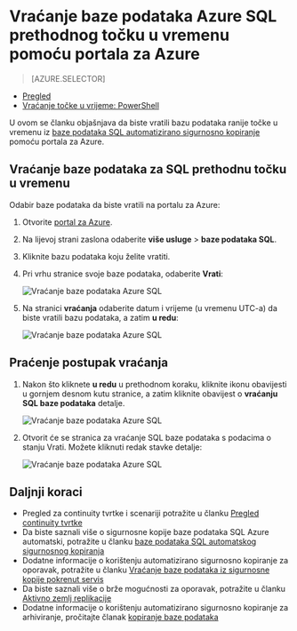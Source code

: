 <properties
    pageTitle="Vraćanje baze podataka Azure SQL prethodnog točku u vremenu (portal za Azure) | Microsoft Azure"
    description="Vraćanje baze podataka Azure SQL prethodnog točku u vremenu."
    services="sql-database"
    documentationCenter=""
    authors="stevestein"
    manager="jhubbard"
    editor=""/>

<tags
    ms.service="sql-database"
    ms.devlang="NA"
    ms.date="10/18/2016"
    ms.author="sstein"
    ms.workload="NA"
    ms.topic="article"
    ms.tgt_pltfrm="NA"/>


# <a name="restore-an-azure-sql-database-to-a-previous-point-in-time-with-the-azure-portal"></a>Vraćanje baze podataka Azure SQL prethodnog točku u vremenu pomoću portala za Azure


> [AZURE.SELECTOR]
- [Pregled](sql-database-recovery-using-backups.md)
- [Vraćanje točke u vrijeme: PowerShell](sql-database-point-in-time-restore-powershell.md)

U ovom se članku objašnjava da biste vratili bazu podataka ranije točke u vremenu iz [baze podataka SQL automatizirano sigurnosno kopiranje](sql-database-automated-backups.md) pomoću portala za Azure.

## <a name="restore-a-sql-database-to-a-previous-point-in-time"></a>Vraćanje baze podataka za SQL prethodnu točku u vremenu

Odabir baze podataka da biste vratili na portalu za Azure:

1.  Otvorite [portal za Azure](https://portal.azure.com).
2.  Na lijevoj strani zaslona odaberite **više usluge** > **baze podataka SQL**.
3.  Kliknite bazu podataka koju želite vratiti.
4.  Pri vrhu stranice svoje baze podataka, odaberite **Vrati**:

    ![Vraćanje baze podataka Azure SQL](./media/sql-database-point-in-time-restore-portal/restore.png)

5.  Na stranici **vraćanja** odaberite datum i vrijeme (u vremenu UTC-a) da biste vratili bazu podataka, a zatim **u redu**:

    ![Vraćanje baze podataka Azure SQL](./media/sql-database-point-in-time-restore-portal/restore-details.png)

## <a name="monitor-the-restore-operation"></a>Praćenje postupak vraćanja

1. Nakon što kliknete **u redu** u prethodnom koraku, kliknite ikonu obavijesti u gornjem desnom kutu stranice, a zatim kliknite obavijest o **vraćanju SQL baze podataka** detalje.

    ![Vraćanje baze podataka Azure SQL](./media/sql-database-point-in-time-restore-portal/notification-icon.png)

2. Otvorit će se stranica za vraćanje SQL baze podataka s podacima o stanju Vrati. Možete kliknuti redak stavke detalje:

    ![Vraćanje baze podataka Azure SQL](./media/sql-database-point-in-time-restore-portal/inprogress.png)

 

## <a name="next-steps"></a>Daljnji koraci

- Pregled za continuity tvrtke i scenariji potražite u članku [Pregled continuity tvrtke](sql-database-business-continuity.md)
- Da biste saznali više o sigurnosne kopije baze podataka SQL Azure automatski, potražite u članku [baze podataka SQL automatskog sigurnosnog kopiranja](sql-database-automated-backups.md)
- Dodatne informacije o korištenju automatizirano sigurnosno kopiranje za oporavak, potražite u članku [Vraćanje baze podataka iz sigurnosne kopije pokrenut servis](sql-database-recovery-using-backups.md)
- Da biste saznali više o brže mogućnosti za oporavak, potražite u članku [Aktivno zemlj replikacije](sql-database-geo-replication-overview.md)  
- Dodatne informacije o korištenju automatizirano sigurnosno kopiranje za arhiviranje, pročitajte članak [kopiranje baze podataka](sql-database-copy.md)
